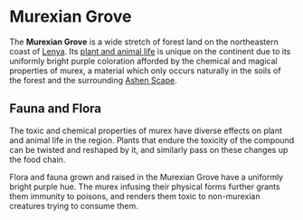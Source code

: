# Murexian Grove

The **Murexian Grove** is a wide stretch of forest land on the northeastern coast of [Lenya](../). Its [plant and animal life](../../../../bestiary/murexian-creature) is unique on the continent due to its uniformly bright purple coloration afforded by the chemical and magical properties of murex, a material which only occurs naturally in the soils of the forest and the surrounding [Ashen Scape](../ashen-scape).

## Fauna and Flora

The toxic and chemical properties of murex have diverse effects on plant and animal life in the region. Plants that endure the toxicity of the compound can be twisted and reshaped by it, and similarly pass on these changes up the food chain.

Flora and fauna grown and raised in the Murexian Grove have a uniformly bright purple hue. The murex infusing their physical forms further grants them immunity to poisons, and renders them toxic to non-murexian creatures trying to consume them.
